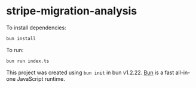 # stripe-migration-analysis

To install dependencies:

```bash
bun install
```

To run:

```bash
bun run index.ts
```

This project was created using `bun init` in bun v1.2.22. [Bun](https://bun.com) is a fast all-in-one JavaScript runtime.
